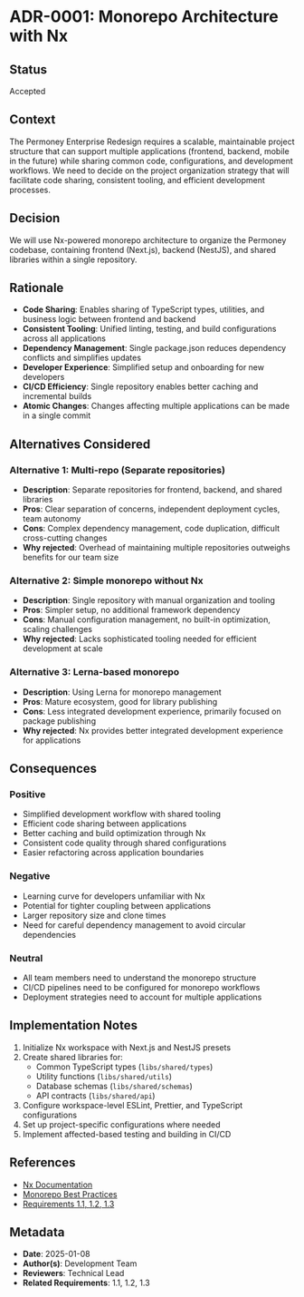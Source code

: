 # ADR-0001: Monorepo Architecture with Nx

## Status

Accepted

## Context

The Permoney Enterprise Redesign requires a scalable, maintainable project structure that can
support multiple applications (frontend, backend, mobile in the future) while sharing common code,
configurations, and development workflows. We need to decide on the project organization strategy
that will facilitate code sharing, consistent tooling, and efficient development processes.

## Decision

We will use Nx-powered monorepo architecture to organize the Permoney codebase, containing frontend
(Next.js), backend (NestJS), and shared libraries within a single repository.

## Rationale

- **Code Sharing**: Enables sharing of TypeScript types, utilities, and business logic between
  frontend and backend
- **Consistent Tooling**: Unified linting, testing, and build configurations across all applications
- **Dependency Management**: Single package.json reduces dependency conflicts and simplifies updates
- **Developer Experience**: Simplified setup and onboarding for new developers
- **CI/CD Efficiency**: Single repository enables better caching and incremental builds
- **Atomic Changes**: Changes affecting multiple applications can be made in a single commit

## Alternatives Considered

### Alternative 1: Multi-repo (Separate repositories)

- **Description**: Separate repositories for frontend, backend, and shared libraries
- **Pros**: Clear separation of concerns, independent deployment cycles, team autonomy
- **Cons**: Complex dependency management, code duplication, difficult cross-cutting changes
- **Why rejected**: Overhead of maintaining multiple repositories outweighs benefits for our team
  size

### Alternative 2: Simple monorepo without Nx

- **Description**: Single repository with manual organization and tooling
- **Pros**: Simpler setup, no additional framework dependency
- **Cons**: Manual configuration management, no built-in optimization, scaling challenges
- **Why rejected**: Lacks sophisticated tooling needed for efficient development at scale

### Alternative 3: Lerna-based monorepo

- **Description**: Using Lerna for monorepo management
- **Pros**: Mature ecosystem, good for library publishing
- **Cons**: Less integrated development experience, primarily focused on package publishing
- **Why rejected**: Nx provides better integrated development experience for applications

## Consequences

### Positive

- Simplified development workflow with shared tooling
- Efficient code sharing between applications
- Better caching and build optimization through Nx
- Consistent code quality through shared configurations
- Easier refactoring across application boundaries

### Negative

- Learning curve for developers unfamiliar with Nx
- Potential for tighter coupling between applications
- Larger repository size and clone times
- Need for careful dependency management to avoid circular dependencies

### Neutral

- All team members need to understand the monorepo structure
- CI/CD pipelines need to be configured for monorepo workflows
- Deployment strategies need to account for multiple applications

## Implementation Notes

1. Initialize Nx workspace with Next.js and NestJS presets
2. Create shared libraries for:
   - Common TypeScript types (`libs/shared/types`)
   - Utility functions (`libs/shared/utils`)
   - Database schemas (`libs/shared/schemas`)
   - API contracts (`libs/shared/api`)
3. Configure workspace-level ESLint, Prettier, and TypeScript configurations
4. Set up project-specific configurations where needed
5. Implement affected-based testing and building in CI/CD

## References

- [Nx Documentation](https://nx.dev/)
- [Monorepo Best Practices](https://monorepo.tools/)
- [Requirements 1.1, 1.2, 1.3](../specs/permoney-enterprise-redesign/requirements.md)

## Metadata

- **Date**: 2025-01-08
- **Author(s)**: Development Team
- **Reviewers**: Technical Lead
- **Related Requirements**: 1.1, 1.2, 1.3
